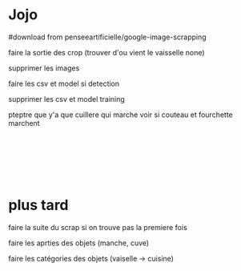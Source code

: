 # Jojo

#download from penseeartificielle/google-image-scrapping

faire la sortie des crop (trouver d'ou vient le vaisselle none)

supprimer les images

faire les csv et model si detection

supprimer les csv et model training

pteptre que y'a que cuillere qui marche voir si couteau et fourchette marchent

<br><br><br><br><br>

# plus tard

faire la suite du scrap si on trouve pas la premiere fois

faire les aprties des objets (manche, cuve)

faire les catégories des objets (vaiselle -> cuisine)





















